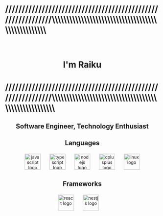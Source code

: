 <h1 align="left">////////////////////////////////////////////////////////////\\\\\\\\\\\\\\\\\\\\\\\\\\\\\\\\\\\\\\\\\\\\\\\\\\</h1>

###

<br clear="both">

<h1 align="center">I'm Raiku</h1>

###

<h1 align="left">////////////////////////////////////////////////////////////\\\\\\\\\\\\\\\\\\\\\\\\\\\\\\\\\\\\\\\\\\\\\\\\\\\\\</h1>

###

<h2 align="center">Software Engineer, Technology Enthusiast</h2>

###

<h2 align="center">Languages</h2>

###

<div align="center">
  <img src="https://cdn.jsdelivr.net/gh/devicons/devicon/icons/javascript/javascript-original.svg" height="52" alt="javascript logo"  />
  <img width="21" />
  <img src="https://cdn.jsdelivr.net/gh/devicons/devicon/icons/typescript/typescript-original.svg" height="52" alt="typescript logo"  />
  <img width="21" />
  <img src="https://cdn.jsdelivr.net/gh/devicons/devicon/icons/nodejs/nodejs-original.svg" height="52" alt="nodejs logo"  />
  <img width="21" />
  <img src="https://cdn.jsdelivr.net/gh/devicons/devicon/icons/cplusplus/cplusplus-original.svg" height="52" alt="cplusplus logo"  />
  <img width="21" />
  <img src="https://cdn.jsdelivr.net/gh/devicons/devicon/icons/linux/linux-original.svg" height="52" alt="linux logo"  />
</div>

###

###

<h2 align="center">Frameworks</h2>

###

###
<div align="center">
  <img src="https://cdn.jsdelivr.net/gh/devicons/devicon/icons/react/react-original.svg" height="52" alt="react logo"  />
  <img width="21" />
  <img src="https://cdn.jsdelivr.net/gh/devicons/devicon/icons/nestjs/nestjs-original.svg" height="52" alt="nestjs logo"  />
  <img width="21" />
</div>
